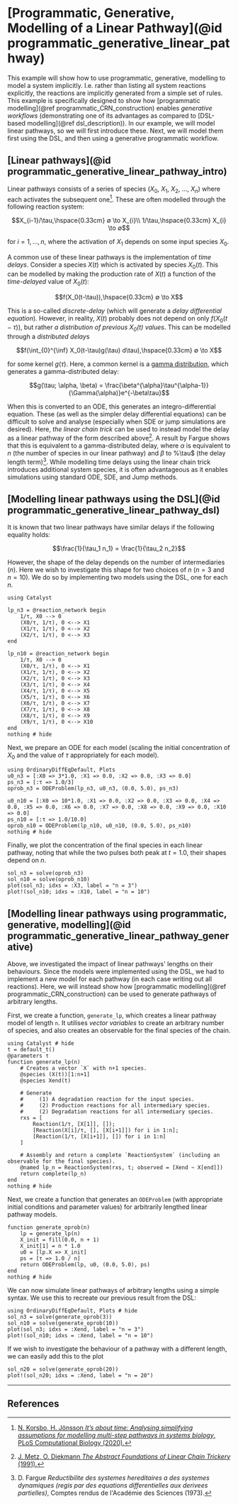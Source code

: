 # [Programmatic, Generative, Modelling of a Linear Pathway](@id programmatic_generative_linear_pathway)

This example will show how to use programmatic, generative, modelling to model a system implicitly. I.e. rather than listing all system reactions explicitly, the reactions are implicitly generated from a simple set of rules. This example is specifically designed to show how [programmatic modelling](@ref programmatic_CRN_construction) enables *generative workflows* (demonstrating one of its advantages as compared to [DSL-based modelling](@ref dsl_description)). In our example, we will model linear pathways, so we will first introduce these. Next, we will model them first using the DSL, and then using a generative programmatic workflow.

## [Linear pathways](@id programmatic_generative_linear_pathway_intro)

Linear pathways consists of a series of species ($X_0$, $X_1$, $X_2$, ..., $X_n$) where each activates the subsequent one[^1]. These are often modelled through the following reaction system:

```math
X_{i-1}/\tau,\hspace{0.33cm} ∅ \to X_{i}\\
1/\tau,\hspace{0.33cm} X_{i} \to ∅
```

for $i = 1, ..., n$, where the activation of $X_1$ depends on some input species $X_0$.

A common use of these linear pathways is the implementation of *time delays*. Consider a species $X(t)$ which is activated by species $X_0(t)$. This can be modelled by making the production rate of $X(t)$ a function of the *time-delayed* value of $X_0(t)$:

```math
f(X_0(t-\tau)),\hspace{0.33cm} ∅ \to X
```

This is a so-called *discrete-delay* (which will generate a *delay differential equation*). However, in reality, $X(t)$ probably does not depend on only $f(X_0(t-\tau))$, but rather *a distribution of previous $X_0(t)$ values*. This can be modelled through a *distributed delay*s

```math
f(\int_{0}^{\inf} X_0(t-\tau)g(\tau) d\tau),\hspace{0.33cm} ∅ \to X
```

for some kernel $g(\tau)$. Here, a common kernel is a [gamma distribution](https://en.wikipedia.org/wiki/Gamma_distribution), which generates a gamma-distributed delay:

```math
g(\tau; \alpha, \beta) = \frac{\beta^{\alpha}\tau^{\alpha-1}}{\Gamma(\alpha)}e^{-\beta\tau}
```

When this is converted to an ODE, this generates an integro-differential equation. These (as well as the simpler delay differential equations) can be difficult to solve and analyse (especially when SDE or jump simulations are desired). Here, *the linear chain trick* can be used to instead model the delay as a linear pathway of the form described above[^2]. A result by Fargue shows that this is equivalent to a gamma-distributed delay, where $\alpha$ is equivalent to $n$ (the number of species in our linear pathway) and $\beta$ to %\tau$ (the delay length term)[^3]. While modelling time delays using the linear chain trick introduces additional system species, it is often advantageous as it enables simulations using standard ODE, SDE, and Jump methods.

## [Modelling linear pathways using the DSL](@id programmatic_generative_linear_pathway_dsl)

It is known that two linear pathways have similar delays if the following equality holds:

```math
\frac{1}{\tau_1 n_1} = \frac{1}{\tau_2 n_2}
```

However, the shape of the delay depends on the number of intermediaries ($n$). Here we wish to investigate this shape for two choices of $n$ ($n = 3$ and $n = 10$). We do so by implementing two models using the DSL, one for each $n$.

```@example programmatic_generative_linear_pathway_dsl
using Catalyst

lp_n3 = @reaction_network begin
    1/τ, X0 --> 0
    (X0/τ, 1/τ), 0 <--> X1
    (X1/τ, 1/τ), 0 <--> X2
    (X2/τ, 1/τ), 0 <--> X3
end

lp_n10 = @reaction_network begin
    1/τ, X0 --> 0
    (X0/τ, 1/τ), 0 <--> X1
    (X1/τ, 1/τ), 0 <--> X2
    (X2/τ, 1/τ), 0 <--> X3
    (X3/τ, 1/τ), 0 <--> X4
    (X4/τ, 1/τ), 0 <--> X5
    (X5/τ, 1/τ), 0 <--> X6
    (X6/τ, 1/τ), 0 <--> X7
    (X7/τ, 1/τ), 0 <--> X8
    (X8/τ, 1/τ), 0 <--> X9
    (X9/τ, 1/τ), 0 <--> X10
end
nothing # hide
```

Next, we prepare an ODE for each model (scaling the initial concentration of $X_0$ and the value of $\tau$ appropriately for each model).

```@example programmatic_generative_linear_pathway_dsl
using OrdinaryDiffEqDefault, Plots
u0_n3 = [:X0 => 3*1.0, :X1 => 0.0, :X2 => 0.0, :X3 => 0.0]
ps_n3 = [:τ => 1.0/3]
oprob_n3 = ODEProblem(lp_n3, u0_n3, (0.0, 5.0), ps_n3)

u0_n10 = [:X0 => 10*1.0, :X1 => 0.0, :X2 => 0.0, :X3 => 0.0, :X4 => 0.0, :X5 => 0.0, :X6 => 0.0, :X7 => 0.0, :X8 => 0.0, :X9 => 0.0, :X10 => 0.0]
ps_n10 = [:τ => 1.0/10.0]
oprob_n10 = ODEProblem(lp_n10, u0_n10, (0.0, 5.0), ps_n10)
nothing # hide
```

Finally, we plot the concentration of the final species in each linear pathway, noting that while the two pulses both peak at $t = 1.0$, their shapes depend on $n$.

```@example programmatic_generative_linear_pathway_dsl
sol_n3 = solve(oprob_n3)
sol_n10 = solve(oprob_n10)
plot(sol_n3; idxs = :X3, label = "n = 3")
plot!(sol_n10; idxs = :X10, label = "n = 10")
```

## [Modelling linear pathways using programmatic, generative, modelling](@id programmatic_generative_linear_pathway_generative)

Above, we investigated the impact of linear pathways' lengths on their behaviours. Since the models were implemented using the DSL, we had to implement a new model for each pathway (in each case writing out all reactions). Here, we will instead show how [programmatic modelling](@ref programmatic_CRN_construction) can be used to generate pathways of arbitrary lengths.

First, we create a function, `generate_lp`, which creates a linear pathway model of length `n`. It utilises *vector variables* to create an arbitrary number of species, and also creates an observable for the final species of the chain.

```@example programmatic_generative_linear_pathway_generative
using Catalyst # hide
t = default_t()
@parameters τ
function generate_lp(n)
    # Creates a vector `X` with n+1 species.
    @species (X(t))[1:n+1]
    @species Xend(t)

    # Generate
    #     (1) A degradation reaction for the input species.
    #     (2) Production reactions for all intermediary species.
    #     (2) Degradation reactions for all intermediary species.
    rxs = [
        Reaction(1/τ, [X[1]], []);
        [Reaction(X[i]/τ, [], [X[i+1]]) for i in 1:n];
        [Reaction(1/τ, [X[i+1]], []) for i in 1:n]
    ]

    # Assembly and return a complete `ReactionSystem` (including an observable for the final species).
    @named lp_n = ReactionSystem(rxs, t; observed = [Xend ~ X[end]])
    return complete(lp_n)
end
nothing # hide
```

Next, we create a function that generates an `ODEProblem` (with appropriate initial conditions and parameter values) for arbitrarily lengthed linear pathway models.

```@example programmatic_generative_linear_pathway_generative
function generate_oprob(n)
    lp = generate_lp(n)
    X_init = fill(0.0, n + 1)
    X_init[1] = n * 1.0
    u0 = [lp.X => X_init]
    ps = [τ => 1.0 / n]
    return ODEProblem(lp, u0, (0.0, 5.0), ps)
end
nothing # hide
```

We can now simulate linear pathways of arbitrary lengths using a simple syntax. We use this to recreate our previous result from the DSL:

```@example programmatic_generative_linear_pathway_generative
using OrdinaryDiffEqDefault, Plots # hide
sol_n3 = solve(generate_oprob(3))
sol_n10 = solve(generate_oprob(10))
plot(sol_n3; idxs = :Xend, label = "n = 3")
plot!(sol_n10; idxs = :Xend, label = "n = 10")
```

If we wish to investigate the behaviour of a pathway with a different length, we can easily add this to the plot

```@example programmatic_generative_linear_pathway_generative
sol_n20 = solve(generate_oprob(20))
plot!(sol_n20; idxs = :Xend, label = "n = 20")
```

---

## References

[^1]: [N. Korsbo, H. Jönsson *It’s about time: Analysing simplifying assumptions for modelling multi-step pathways in systems biology*, PLoS Computational Biology (2020).](https://journals.plos.org/ploscompbiol/article?id=10.1371/journal.pcbi.1007982)
[^2]: [J. Metz, O. Diekmann *The Abstract Foundations of Linear Chain Trickery* (1991).](https://ir.cwi.nl/pub/1559/1559D.pdf)
[^3]: D. Fargue *Reductibilite des systemes hereditaires a des systemes dynamiques (regis par des equations differentielles aux derivees partielles)*, Comptes rendus de l'Académie des Sciences (1973).
